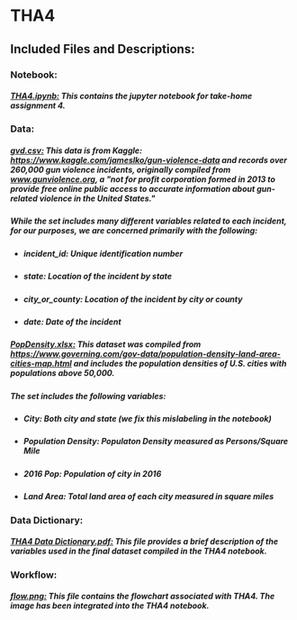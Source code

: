 # THA4
## Included Files and Descriptions:

### Notebook: 

##### <ins>THA4.ipynb:</ins> This contains the jupyter notebook for take-home assignment 4. 

### Data:
##### <ins>gvd.csv:</ins> This data is from Kaggle: https://www.kaggle.com/jameslko/gun-violence-data and records over 260,000 gun violence incidents, originally compiled from www.gunviolence.org, a "not for profit corporation formed in 2013 to provide free online public access to accurate information about gun-related violence in the United States."

##### While the set includes many different variables related to each incident, for our purposes, we are concerned primarily with the following:

* ##### incident_id: Unique identification number
* ##### state: Location of the incident by state
* ##### city_or_county: Location of the incident by city or county
* ##### date: Date of the incident 

##### <ins>PopDensity.xlsx:</ins> This dataset was compiled from https://www.governing.com/gov-data/population-density-land-area-cities-map.html and includes the population densities of U.S. cities with populations above 50,000.

##### The set includes the following variables:

* ##### City: Both city and state (we fix this mislabeling in the notebook)
* ##### Population Density: Populaton Density measured as Persons/Square Mile
* ##### 2016 Pop: Population of city in 2016
* ##### Land Area: Total land area of each city measured in square miles

### Data Dictionary: 

##### <ins>THA4 Data Dictionary.pdf:</ins> This file provides a brief description of the variables used in the final dataset compiled in the THA4 notebook.

### Workflow:

##### <ins>flow.png:</ins> This file contains the flowchart associated with THA4. The image has been integrated into the THA4 notebook.

